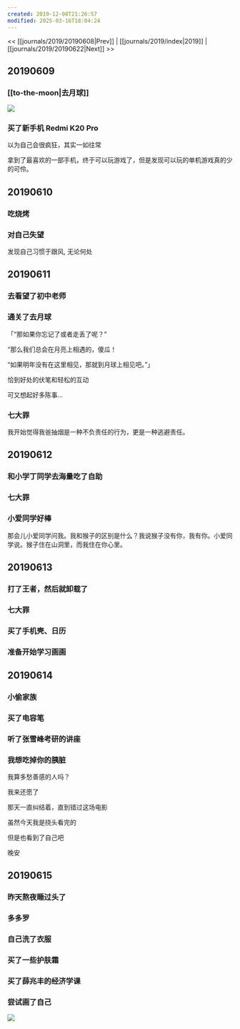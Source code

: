 ```yaml
---
created: 2019-12-08T21:26:57
modified: 2025-03-16T18:04:24
---
```


<< [[journals/2019/20190608|Prev]] | [[journals/2019/index|2019]] | [[journals/2019/20190622|Next]] >>

## 20190609

### [[to-the-moon|去月球]]

![](https://raw.githack.com/bGZo/assets/dev/2025/202503161753544.jpg)

### 买了新手机 Redmi K20 Pro

以为自己会很疯狂，其实一如往常

拿到了最喜欢的一部手机，终于可以玩游戏了，但是发现可以玩的单机游戏真的少的可伶。

## 20190610

### 吃烧烤
### 对自己失望

发现自己习惯于跟风, 无论何处

## 20190611

### 去看望了初中老师
### 通关了去月球

「“那如果你忘记了或者走丢了呢？”

“那么我们总会在月亮上相遇的，傻瓜！

“如果明年没有在这里相见，那就到月球上相见吧。”」

恰到好处的伏笔和轻松的互动

可又想起好多陈事...

### 七大罪

我开始觉得我爸抽烟是一种不负责任的行为，更是一种逃避责任。

## 20190612

### 和小学丁同学去海量吃了自助

### 七大罪

### 小爱同学好棒

那会儿小爱同学问我。我和猴子的区别是什么？我说猴子没有你，我有你。小爱同学说。猴子住在山洞里，而我住在你心里。

## 20190613

### 打了王者，然后就卸载了
### 七大罪

### 买了手机壳、日历
### 准备开始学习画画
## 20190614
### 小偷家族

### 买了电容笔

### 听了张雪峰考研的讲座

### 我想吃掉你的胰脏

我算多愁善感的人吗？

我来还愿了

那天一直纠结着，直到错过这场电影

虽然今天我是挠头看完的

但是也看到了自己吧

晚安

## 20190615

### 昨天熬夜睡过头了
### 多多罗
### 自己洗了衣服
### 买了一些护肤霜

### 买了薛兆丰的经济学课
### 尝试画了自己

![](https://raw.githack.com/bGZo/assets/dev/2025/202503161804667.png)
